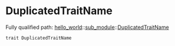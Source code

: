 # DuplicatedTraitName

Fully qualified path: [hello_world](./hello_world.md)::[sub_module](./hello_world-sub_module.md)::[DuplicatedTraitName](./hello_world-sub_module-DuplicatedTraitName.md)

<pre><code class="language-cairo">trait DuplicatedTraitName</code></pre>

